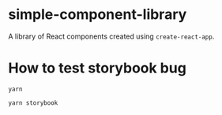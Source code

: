 # simple-component-library

A library of React components created using `create-react-app`.

# How to test storybook bug
```yarn```

```yarn storybook```
